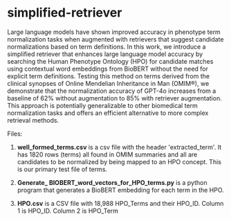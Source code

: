 # simplified-retriever
Large language models have shown improved accuracy in phenotype term normalization tasks when augmented with retrievers that suggest candidate normalizations based on term definitions. In this work, we introduce a simplified retriever that enhances large language model accuracy by searching the Human Phenotype Ontology (HPO) for candidate matches using contextual word embeddings from BioBERT without the need for explicit term definitions. Testing this method on terms derived from the clinical synopses of Online Mendelian Inheritance in Man (OMIM®), we demonstrate that the normalization accuracy of GPT-4o increases from a baseline of 62% without augmentation to 85% with retriever augmentation. This approach is potentially generalizable to other biomedical term normalization tasks and offers an efficient alternative to more complex retrieval methods.

Files:
1) **well_formed_terms.csv** is a csv file with the header 'extracted_term'. It has 1820 rows (terms) all found in OMIM summaries and all are candidates to be normalized by being mapped to an HPO concept. This is our primary test file of terms.

2) **Generate_ BIOBERT_word_vectors_for_HPO_terms.py** is a python program that generates a BioBERT embedding for each term in the HPO.

3) **HPO.csv** is a CSV file with 18,988 HPO_Terms and their HPO_ID.  Column 1 is HPO_ID. Column 2 is HPO_Term 
